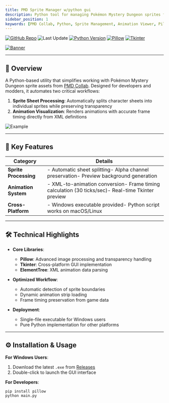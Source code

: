 ```yaml
---
title: PMD Sprite Manager w/python gui
description: Python tool for managing Pokémon Mystery Dungeon sprites from PMD Collab - split sprite sheets & preview animations with frame timing
sidebar_position: 1
keywords: [PMD Collab, Python, Sprite Management, Animation Viewer, Pillow, Tkinter]
---
```


[![GitHub Repo](https://img.shields.io/badge/GitHub-Repo-blue?logo=github)](https://github.com/netraular/PMDSpriteManager) 
![Last Update](https://img.shields.io/github/last-commit/netraular/PMDSpriteManager) 
[![Python Version](https://img.shields.io/badge/Python-3.7%2B-blue?logo=python)](https://www.python.org/) 
[![Pillow](https://img.shields.io/badge/Pillow-Image%20Processing-green)](https://pypi.org/project/pillow/) 
[![Tkinter](https://img.shields.io/badge/Tkinter-GUI%20Framework-orange)](https://docs.python.org/3/library/tkinter.html)

[![Banner](https://placehold.co/600x200/2a2d32/FFF?text=PMD+Sprite+Manager+Preview)](https://github.com/netraular/PMDSpriteManager)

---

## 📌 Overview

A Python-based utility that simplifies working with Pokémon Mystery Dungeon sprite assets from [PMD Collab](https://sprites.pmdcollab.org/). Designed for developers and modders, it automates two critical workflows:

1. **Sprite Sheet Processing**: Automatically splits character sheets into individual sprites while preserving transparency
2. **Animation Visualization**: Renders animations with accurate frame timing directly from XML definitions

![Example](https://placehold.co/400x250/2a2d32/FFF?text=Animation+Preview+GUI)

---

## 🌟 Key Features

| **Category**         | **Details**                                                                 |
|-----------------------|-----------------------------------------------------------------------------|
| **Sprite Processing** | - Automatic sheet splitting- Alpha channel preservation- Preview background generation |
| **Animation System**  | - XML-to-animation conversion- Frame timing calculation (30 ticks/sec)- Real-time Tkinter preview |
| **Cross-Platform**    | - Windows executable provided- Python script works on macOS/Linux       |

---

## 🛠 Technical Highlights

- **Core Libraries**: 
  - **Pillow**: Advanced image processing and transparency handling
  - **Tkinter**: Cross-platform GUI implementation
  - **ElementTree**: XML animation data parsing

- **Optimized Workflow**:
  - Automatic detection of sprite boundaries
  - Dynamic animation strip loading
  - Frame timing preservation from game data

- **Deployment**:
  - Single-file executable for Windows users
  - Pure Python implementation for other platforms

---

## ⚙️ Installation & Usage

**For Windows Users**:
1. Download the latest `.exe` from [Releases](https://github.com/netraular/PMDSpriteManager/releases)
2. Double-click to launch the GUI interface

**For Developers**:
```bash
pip install pillow
python main.py